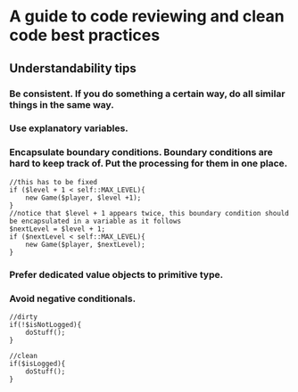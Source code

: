 # A guide to code reviewing and clean code best practices

## Understandability tips

### Be consistent. If you do something a certain way, do all similar things in the same way.

### Use explanatory variables.

### Encapsulate boundary conditions. Boundary conditions are hard to keep track of. Put the processing for them in one place.
````
//this has to be fixed
if ($level + 1 < self::MAX_LEVEL){
	new Game($player, $level +1);
}
//notice that $level + 1 appears twice, this boundary condition should be encapsulated in a variable as it follows
$nextLevel = $level + 1;
if ($nextLevel < self::MAX_LEVEL){
	new Game($player, $nextLevel);
}
````

### Prefer dedicated value objects to primitive type.

### Avoid negative conditionals.
````
//dirty
if(!$isNotLogged){
	doStuff();
}

//clean
if($isLogged){
	doStuff();
}
````